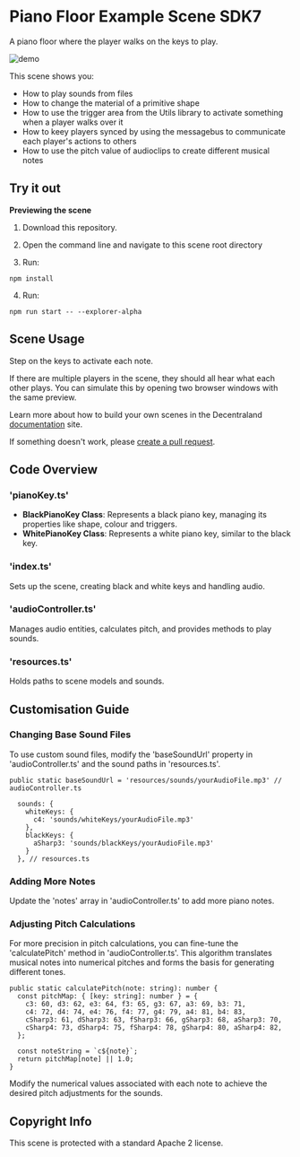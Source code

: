 # Piano Floor Example Scene SDK7

A piano floor where the player walks on the keys to play.

![demo](https://github.com/decentraland-scenes/piano-floor-example-scene/blob/master/screenshots/piano-floor.gif)

This scene shows you:
- How to play sounds from files
- How to change the material of a primitive shape
- How to use the trigger area from the Utils library to activate something when a player walks over it
- How to keey players synced by using the messagebus to communicate each player's actions to others
- How to use the pitch value of audioclips to create different musical notes

## Try it out

**Previewing the scene**

1. Download this repository.

2. Open the command line and navigate to this scene root directory

3. Run:

```
npm install
```

4. Run:

```
npm run start -- --explorer-alpha
```

## Scene Usage

Step on the keys to activate each note. 

If there are multiple players in the scene, they should all hear what each other plays. You can simulate this by opening two browser windows with the same preview. 

Learn more about how to build your own scenes in the Decentraland [documentation](https://docs.decentraland.org/) site.

If something doesn't work, please [create a pull request](https://github.com/decentraland/sdk7-goerli-plaza/pulls). 

## Code Overview

### 'pianoKey.ts'

- **BlackPianoKey Class**: Represents a black piano key, managing its properties like shape, colour and triggers.
- **WhitePianoKey Class**: Represents a white piano key, similar to the black key.

### 'index.ts'

Sets up the scene, creating black and white keys and handling audio.

### 'audioController.ts'

Manages audio entities, calculates pitch, and provides methods to play sounds.

### 'resources.ts'

Holds paths to scene models and sounds. 

## Customisation Guide

### Changing Base Sound Files

To use custom sound files, modify the 'baseSoundUrl' property in 'audioController.ts' and the sound paths in 'resources.ts'.

```
public static baseSoundUrl = 'resources/sounds/yourAudioFile.mp3' // audioController.ts
```
```
  sounds: {
    whiteKeys: {
      c4: 'sounds/whiteKeys/yourAudioFile.mp3'
    },
    blackKeys: {
      aSharp3: 'sounds/blackKeys/yourAudioFile.mp3'
    }
  }, // resources.ts
```

### Adding More Notes

Update the 'notes' array in 'audioController.ts' to add more piano notes. 

### Adjusting Pitch Calculations

For more precision in pitch calculations, you can fine-tune the 'calculatePitch' method in 'audioController.ts'. This algorithm translates musical notes into numerical pitches and forms the basis for generating different tones. 

```
public static calculatePitch(note: string): number {
  const pitchMap: { [key: string]: number } = {
    c3: 60, d3: 62, e3: 64, f3: 65, g3: 67, a3: 69, b3: 71,
    c4: 72, d4: 74, e4: 76, f4: 77, g4: 79, a4: 81, b4: 83,
    cSharp3: 61, dSharp3: 63, fSharp3: 66, gSharp3: 68, aSharp3: 70,
    cSharp4: 73, dSharp4: 75, fSharp4: 78, gSharp4: 80, aSharp4: 82,
  };
  
  const noteString = `c${note}`;
  return pitchMap[note] || 1.0;
}
```
Modify the numerical values associated with each note to achieve the desired pitch adjustments for the sounds.

## Copyright Info

This scene is protected with a standard Apache 2 license.

